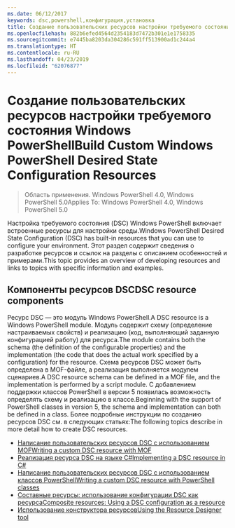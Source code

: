 ```yaml
---
ms.date: 06/12/2017
keywords: dsc,powershell,конфигурация,установка
title: Создание пользовательских ресурсов настройки требуемого состояния Windows PowerShell
ms.openlocfilehash: 882b6efed4564d2354183d7472b301e1e1758335
ms.sourcegitcommit: e7445ba8203da304286c591ff513900ad1c244a4
ms.translationtype: HT
ms.contentlocale: ru-RU
ms.lasthandoff: 04/23/2019
ms.locfileid: "62076877"
---
```

# <a name="build-custom-windows-powershell-desired-state-configuration-resources"></a><span data-ttu-id="abae6-103">Создание пользовательских ресурсов настройки требуемого состояния Windows PowerShell</span><span class="sxs-lookup"><span data-stu-id="abae6-103">Build Custom Windows PowerShell Desired State Configuration Resources</span></span>

> <span data-ttu-id="abae6-104">Область применения. Windows PowerShell 4.0, Windows PowerShell 5.0</span><span class="sxs-lookup"><span data-stu-id="abae6-104">Applies To: Windows PowerShell 4.0, Windows PowerShell 5.0</span></span>

<span data-ttu-id="abae6-105">Настройка требуемого состояния (DSC) Windows PowerShell включает встроенные ресурсы для настройки среды.</span><span class="sxs-lookup"><span data-stu-id="abae6-105">Windows PowerShell Desired State Configuration (DSC) has built-in resources that you can use to configure your environment.</span></span> <span data-ttu-id="abae6-106">Этот раздел содержит сведения о разработке ресурсов и ссылок на разделы с описанием особенностей и примерами.</span><span class="sxs-lookup"><span data-stu-id="abae6-106">This topic provides an overview of developing resources and links to topics with specific information and examples.</span></span>

## <a name="dsc-resource-components"></a><span data-ttu-id="abae6-107">Компоненты ресурсов DSC</span><span class="sxs-lookup"><span data-stu-id="abae6-107">DSC resource components</span></span>

<span data-ttu-id="abae6-108">Ресурс DSC — это модуль Windows PowerShell.</span><span class="sxs-lookup"><span data-stu-id="abae6-108">A DSC resource is a Windows PowerShell module.</span></span> <span data-ttu-id="abae6-109">Модуль содержит схему (определение настраиваемых свойств) и реализацию (код, выполняющий заданную конфигурацией работу) для ресурса.</span><span class="sxs-lookup"><span data-stu-id="abae6-109">The module contains both the schema (the definition of the configurable properties) and the implementation (the code that does the actual work specified by a configuration) for the resource.</span></span> <span data-ttu-id="abae6-110">Схема ресурсов DSC может быть определена в MOF-файле, а реализация выполняется модулем сценариев.</span><span class="sxs-lookup"><span data-stu-id="abae6-110">A DSC resource schema can be defined in a MOF file, and the implementation is performed by a script module.</span></span> <span data-ttu-id="abae6-111">С добавлением поддержки классов PowerShell в версии 5 появилась возможность определять схему и реализацию в классе.</span><span class="sxs-lookup"><span data-stu-id="abae6-111">Beginning with the support of PowerShell classes in version 5, the schema and implementation can both be defined in a class.</span></span> <span data-ttu-id="abae6-112">Более подробные инструкции по созданию ресурсов DSC см. в следующих статьях:</span><span class="sxs-lookup"><span data-stu-id="abae6-112">The following topics describe in more detail how to create DSC resources.</span></span>

* [<span data-ttu-id="abae6-113">Написание пользовательских ресурсов DSC с использованием MOF</span><span class="sxs-lookup"><span data-stu-id="abae6-113">Writing a custom DSC resource with MOF</span></span>](authoringResourceMOF.md)
* [<span data-ttu-id="abae6-114">Реализация ресурса DSC на языке C#</span><span class="sxs-lookup"><span data-stu-id="abae6-114">Implementing a DSC resource in C#</span></span>](authoringResourceMofCS.md)
* [<span data-ttu-id="abae6-115">Написание пользовательских ресурсов DSC с использованием классов PowerShell</span><span class="sxs-lookup"><span data-stu-id="abae6-115">Writing a custom DSC resource with PowerShell classes</span></span>](authoringResourceClass.md)
* [<span data-ttu-id="abae6-116">Составные ресурсы: использование конфигурации DSC как ресурса</span><span class="sxs-lookup"><span data-stu-id="abae6-116">Composite resources: Using a DSC configuration as a resource</span></span>](authoringResourceComposite.md)
* [<span data-ttu-id="abae6-117">Использование конструктора ресурсов</span><span class="sxs-lookup"><span data-stu-id="abae6-117">Using the Resource Designer tool</span></span>](../authoringResourceMofDesigner.md)
